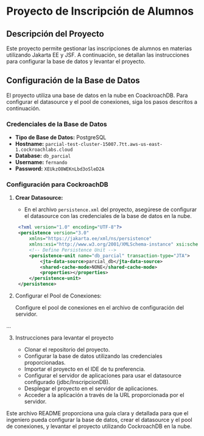 # Proyecto de Inscripción de Alumnos

## Descripción del Proyecto

Este proyecto permite gestionar las inscripciones de alumnos en materias utilizando Jakarta EE y JSF. 
A continuación, se detallan las instrucciones para configurar la base de datos y levantar el proyecto.

## Configuración de la Base de Datos

El proyecto utiliza una base de datos en la nube en CoackroachDB. Para configurar el datasource y el pool de conexiones, siga los pasos descritos a continuación.

### Credenciales de la Base de Datos

- **Tipo de Base de Datos:** PostgreSQL 
- **Hostname:** `parcial-test-cluster-15007.7tt.aws-us-east-1.cockroachlabs.cloud`
- **Database:** `db_parcial`
- **Username:** `fernando`
- **Password:** `XEUkzO8WEKnLbd3oSleD2A`

### Configuración para CockroachDB

1. **Crear Datasource:**
   - En el archivo `persistence.xml` del proyecto, asegúrese de configurar el datasource con las credenciales de la base de datos en la nube.

   ```xml
	<?xml version="1.0" encoding="UTF-8"?>
	<persistence version="3.0"
		xmlns="https://jakarta.ee/xml/ns/persistence"
		xmlns:xsi="http://www.w3.org/2001/XMLSchema-instance" xsi:schemaLocation="https://jakarta.ee/xml/ns/persistence https://jakarta.ee/xml/ns/persistence/persistence_3_0.xsd">
		<!-- Define Persistence Unit -->
		<persistence-unit name="db_parcial" transaction-type="JTA">
			<jta-data-source>parcial_db</jta-data-source>
			<shared-cache-mode>NONE</shared-cache-mode>
			<properties></properties>
		</persistence-unit>
	</persistence>
    ```

2. Configurar el Pool de Conexiones:

    Configure el pool de conexiones en el archivo de configuración del servidor.

...

3. Instrucciones para levantar el proyecto

    - Clonar el repositorio del proyecto.
    - Configurar la base de datos utilizando las credenciales proporcionadas.
    - Importar el proyecto en el IDE de tu preferencia.
    - Configurar el servidor de aplicaciones para usar el datasource configurado (jdbc/InscripcionDB).
    - Desplegar el proyecto en el servidor de aplicaciones.
    - Acceder a la aplicación a través de la URL proporcionada por el servidor.


Este archivo README proporciona una guía clara y detallada para que el ingeniero pueda configurar la base de datos, crear el datasource y el pool de conexiones, y levantar el proyecto utilizando CockroachDB en la nube. 
